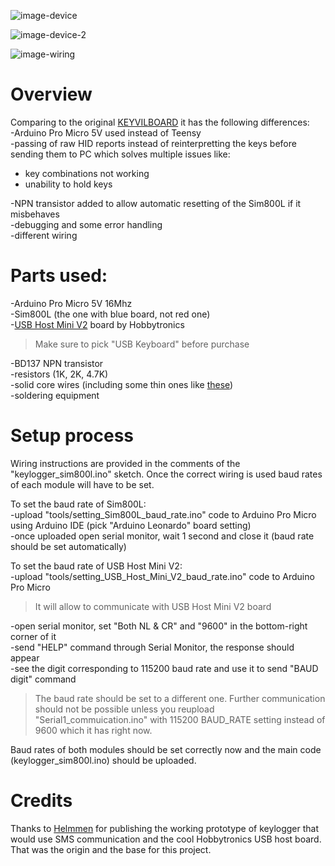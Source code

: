 ![image-device](https://raw.githubusercontent.com/michalmonday/Hardware-keyloggers/master/images/pic.jpg)

![image-device-2](https://raw.githubusercontent.com/michalmonday/Hardware-keyloggers/master/images/pic_2.jpg)

![image-wiring](https://i.imgur.com/Zm0vHTz.png)

# Overview  
Comparing to the original [KEYVILBOARD](https://github.com/RedBulletTooling/KEYVILBOARD) it has the following differences:  
-Arduino Pro Micro 5V used instead of Teensy  
-passing of raw HID reports instead of reinterpretting the keys before sending them to PC which solves multiple issues like:  
- key combinations not working  
- unability to hold keys  

-NPN transistor added to allow automatic resetting of the Sim800L if it misbehaves  
-debugging and some error handling  
-different wiring  
 
# Parts used:  
-Arduino Pro Micro 5V 16Mhz  
-Sim800L (the one with blue board, not red one)  
-[USB Host Mini V2](http://www.hobbytronics.co.uk/usb-host-mini) board by Hobbytronics  
> Make sure to pick "USB Keyboard" before purchase  

-BD137 NPN transistor  
-resistors (1K, 2K, 4.7K)  
-solid core wires (including some thin ones like [these](https://www.ebay.co.uk/itm/30AWG-Insulated-Silver-Plated-Single-Core-Copper-PCB-0-25mm-Kynar-Wrapping-Wire/263504549866))  
-soldering equipment  

# Setup process  
Wiring instructions are provided in the comments of the "keylogger_sim800l.ino" sketch.
Once the correct wiring is used baud rates of each module will have to be set.  
 
To set the baud rate of Sim800L:  
-upload "tools/setting_Sim800L_baud_rate.ino" code to Arduino Pro Micro using Arduino IDE (pick "Arduino Leonardo" board setting)  
-once uploaded open serial monitor, wait 1 second and close it (baud rate should be set automatically)  

To set the baud rate of USB Host Mini V2:  
-upload "tools/setting_USB_Host_Mini_V2_baud_rate.ino" code to Arduino Pro Micro  
> It will allow to communicate with USB Host Mini V2 board  

-open serial monitor, set "Both NL & CR" and "9600" in the bottom-right corner of it  
-send "HELP" command through Serial Monitor, the response should appear  
-see the digit corresponding to 115200 baud rate and use it to send "BAUD digit" command  
> The baud rate should be set to a different one. Further communication should not be possible unless you reupload "Serial1_commuication.ino" with 115200 BAUD_RATE setting instead of 9600 which it has right now.  

Baud rates of both modules should be set correctly now and the main code (keylogger_sim800l.ino) should be uploaded.


# Credits  
Thanks to [Helmmen](https://github.com/RedBulletTooling/KEYVILBOARD) for publishing the working prototype of keylogger that would use SMS communication and the cool Hobbytronics USB host board. That was the origin and the base for this project.  
